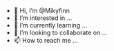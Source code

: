 - 👋 Hi, I’m @Mikyfinn
- 👀 I’m interested in ...
- 🌱 I’m currently learning ...
- 💞️ I’m looking to collaborate on ...
- 📫 How to reach me ...

<!---
Mikyfinn/Mikyfinn is a ✨ special ✨ repository because its `README.md` (this file) appears on your GitHub profile.
You can click the Preview link to take a look at your changes.
--->

